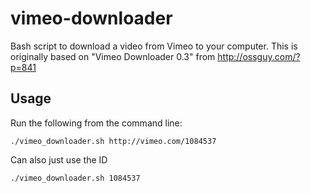 vimeo-downloader
================

Bash script to download a video from Vimeo to your computer.  This is originally based on "Vimeo Downloader 0.3" from http://ossguy.com/?p=841

Usage
-----

Run the following from the command line:

    ./vimeo_downloader.sh http://vimeo.com/1084537

Can also just use the ID

    ./vimeo_downloader.sh 1084537

